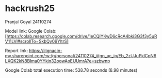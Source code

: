 # hackrush25

Pranjal Goyal
24110274

Model link:
Google Colab: [https://colab.research.google.com/drive/1eCQIYKwD6cRcA4bki3G3f3y5uRV11LVl#scrollTo=SkbQy09YltrS]

Report link:
https://iitgnacin-my.sharepoint.com/:w:/g/personal/24110274_iitgn_ac_in/Eb_2zUJuPklCpN6LXQK2kN8BIma0YYkjn32oowAoEUUmrA?e=szbwnp

Google Colab total execution time: 538.78 seconds (8.98 minutes)
